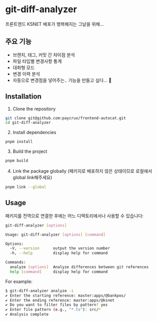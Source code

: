 # git-diff-analyzer

프론트엔드 KSNET 배포가 행복해지는 그날을 위해...

## 주요 기능

- 브랜치, 태그, 커밋 간 차이점 분석
- 파일 타입별 변경사항 통계
- 대화형 모드
- 변경 이력 분석
- 자동으로 변경점을 넣어주는.. 기능을 만들고 싶다... 🥲

## Installation

1. Clone the repository

```bash
git clone git@github.com:paycrux/frontend-autocat.git
cd git-diff-analyzer
```

2. Install dependencies

```bash
pnpm install
```

3. Build the project

```bash
pnpm build
```

4. Link the package globally (패키지로 배포하지 않은 상태이므로 로컬에서 global link해주세요)

```bash
pnpm link --global
```

## Usage

패키지를 전역으로 연결한 후에는 어느 디렉토리에서나 사용할 수 있습니다:

```bash
git-diff-analyzer [options]

Usage: git-diff-analyzer [options] [command]

Options:
  -V, --version      output the version number
  -h, --help         display help for command

Commands:
  analyze [options]  Analyze differences between git references
  help [command]     display help for command
```

For example:

```bash
$ git-diff-analyzer analyze -i
✔ Enter the starting reference: master:apps/@bankpos/
✔ Enter the ending reference: master:apps/@ksnet
✔ Do you want to filter files by pattern? yes
✔ Enter file pattern (e.g., "*.ts"): src/*
✔ Analysis complete
```

